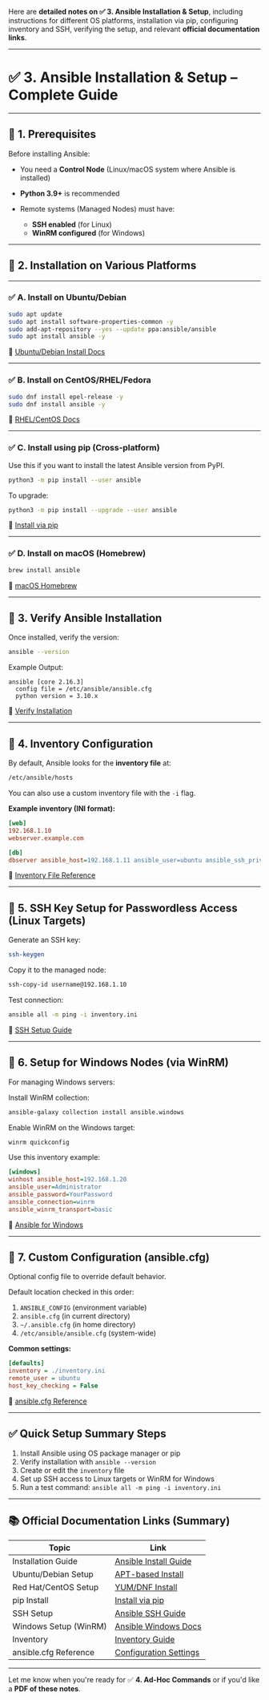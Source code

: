 Here are **detailed notes on ✅ 3. Ansible Installation & Setup**, including instructions for different OS platforms, installation via pip, configuring inventory and SSH, verifying the setup, and relevant **official documentation links**.

---

# ✅ 3. Ansible Installation & Setup – Complete Guide

---

## 🔹 1. Prerequisites

Before installing Ansible:

* You need a **Control Node** (Linux/macOS system where Ansible is installed)
* **Python 3.9+** is recommended
* Remote systems (Managed Nodes) must have:

  * **SSH enabled** (for Linux)
  * **WinRM configured** (for Windows)

---

## 🔹 2. Installation on Various Platforms

---

### ✅ A. Install on **Ubuntu/Debian**

```bash
sudo apt update
sudo apt install software-properties-common -y
sudo add-apt-repository --yes --update ppa:ansible/ansible
sudo apt install ansible -y
```

📘 [Ubuntu/Debian Install Docs](https://docs.ansible.com/ansible/latest/installation_guide/intro_installation.html#latest-releases-via-apt-debian)

---

### ✅ B. Install on **CentOS/RHEL/Fedora**

```bash
sudo dnf install epel-release -y
sudo dnf install ansible -y
```

📘 [RHEL/CentOS Docs](https://docs.ansible.com/ansible/latest/installation_guide/intro_installation.html#latest-release-via-dnf-or-yum)

---

### ✅ C. Install using **pip (Cross-platform)**

Use this if you want to install the latest Ansible version from PyPI.

```bash
python3 -m pip install --user ansible
```

To upgrade:

```bash
python3 -m pip install --upgrade --user ansible
```

📘 [Install via pip](https://docs.ansible.com/ansible/latest/installation_guide/intro_installation.html#pip-install)

---

### ✅ D. Install on **macOS (Homebrew)**

```bash
brew install ansible
```

📘 [macOS Homebrew](https://docs.ansible.com/ansible/latest/installation_guide/intro_installation.html#latest-release-via-macos)

---

## 🔹 3. Verify Ansible Installation

Once installed, verify the version:

```bash
ansible --version
```

Example Output:

```
ansible [core 2.16.3]
  config file = /etc/ansible/ansible.cfg
  python version = 3.10.x
```

📘 [Verify Installation](https://docs.ansible.com/ansible/latest/cli/ansible.html)

---

## 🔹 4. Inventory Configuration

By default, Ansible looks for the **inventory file** at:

```bash
/etc/ansible/hosts
```

You can also use a custom inventory file with the `-i` flag.

**Example inventory (INI format):**

```ini
[web]
192.168.1.10
webserver.example.com

[db]
dbserver ansible_host=192.168.1.11 ansible_user=ubuntu ansible_ssh_private_key_file=~/.ssh/id_rsa
```

📘 [Inventory File Reference](https://docs.ansible.com/ansible/latest/user_guide/intro_inventory.html)

---

## 🔹 5. SSH Key Setup for Passwordless Access (Linux Targets)

Generate an SSH key:

```bash
ssh-keygen
```

Copy it to the managed node:

```bash
ssh-copy-id username@192.168.1.10
```

Test connection:

```bash
ansible all -m ping -i inventory.ini
```

📘 [SSH Setup Guide](https://docs.ansible.com/ansible/latest/user_guide/intro_getting_started.html#first-commands)

---

## 🔹 6. Setup for Windows Nodes (via WinRM)

For managing Windows servers:

Install WinRM collection:

```bash
ansible-galaxy collection install ansible.windows
```

Enable WinRM on the Windows target:

```powershell
winrm quickconfig
```

Use this inventory example:

```ini
[windows]
winhost ansible_host=192.168.1.20
ansible_user=Administrator
ansible_password=YourPassword
ansible_connection=winrm
ansible_winrm_transport=basic
```

📘 [Ansible for Windows](https://docs.ansible.com/ansible/latest/user_guide/windows.html)

---

## 🔹 7. Custom Configuration (ansible.cfg)

Optional config file to override default behavior.

Default location checked in this order:

1. `ANSIBLE_CONFIG` (environment variable)
2. `ansible.cfg` (in current directory)
3. `~/.ansible.cfg` (in home directory)
4. `/etc/ansible/ansible.cfg` (system-wide)

**Common settings:**

```ini
[defaults]
inventory = ./inventory.ini
remote_user = ubuntu
host_key_checking = False
```

📘 [ansible.cfg Reference](https://docs.ansible.com/ansible/latest/reference_appendices/config.html)

---

## ✅ Quick Setup Summary Steps

1. Install Ansible using OS package manager or pip
2. Verify installation with `ansible --version`
3. Create or edit the `inventory` file
4. Set up SSH access to Linux targets or WinRM for Windows
5. Run a test command: `ansible all -m ping -i inventory.ini`

---

## 📚 Official Documentation Links (Summary)

| Topic                 | Link                                                                                                                                   |
| --------------------- | -------------------------------------------------------------------------------------------------------------------------------------- |
| Installation Guide    | [Ansible Install Guide](https://docs.ansible.com/ansible/latest/installation_guide/intro_installation.html)                            |
| Ubuntu/Debian Setup   | [APT-based Install](https://docs.ansible.com/ansible/latest/installation_guide/intro_installation.html#latest-releases-via-apt-debian) |
| Red Hat/CentOS Setup  | [YUM/DNF Install](https://docs.ansible.com/ansible/latest/installation_guide/intro_installation.html#latest-release-via-dnf-or-yum)    |
| pip Install           | [Install via pip](https://docs.ansible.com/ansible/latest/installation_guide/intro_installation.html#pip-install)                      |
| SSH Setup             | [Ansible SSH Guide](https://docs.ansible.com/ansible/latest/user_guide/intro_getting_started.html#first-commands)                      |
| Windows Setup (WinRM) | [Ansible Windows Docs](https://docs.ansible.com/ansible/latest/user_guide/windows.html)                                                |
| Inventory             | [Inventory Guide](https://docs.ansible.com/ansible/latest/user_guide/intro_inventory.html)                                             |
| ansible.cfg Reference | [Configuration Settings](https://docs.ansible.com/ansible/latest/reference_appendices/config.html)                                     |

---

Let me know when you're ready for ✅ **4. Ad-Hoc Commands** or if you'd like a **PDF of these notes**.
